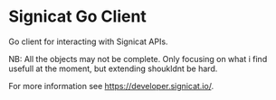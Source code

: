 # Signicat Go Client
Go client for interacting with Signicat APIs.

NB: All the objects may not be complete. Only focusing on what i find usefull at the moment, but extending shoukldnt be hard.

For more information see https://developer.signicat.io/.

